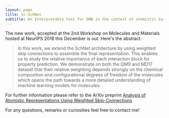 ```yaml
---
layout: page
title: sc-SchNet 
subtitle: An Interpretable tool for DNN in the context of atomistic systems, using weighted skip connections  
---
```


The new work, accepted at the 2nd Workshop on Molecules and Materials hosted at NeurIPS 2018 this December is out. 
Here's the abstract:

> In this work, we extend the SchNet architecture by using weighted skip connections to assemble the final representation. This enables us to study the relative importance of each interaction block for property prediction. We demonstrate on both the QM9 and MD17 dataset that their relative weighting depends strongly on the chemical composition and configurational degrees of freedom of the molecules which opens the path towards a more detailed understanding of machine learning models for molecules.

For further information please refer to the ArXiv preprint [Analysis of Atomistic Representations Using Weighted Skip-Connections](https://arxiv.org/abs/1810.09751)

For any questions, remarks or curiosities feel free to contact me!


